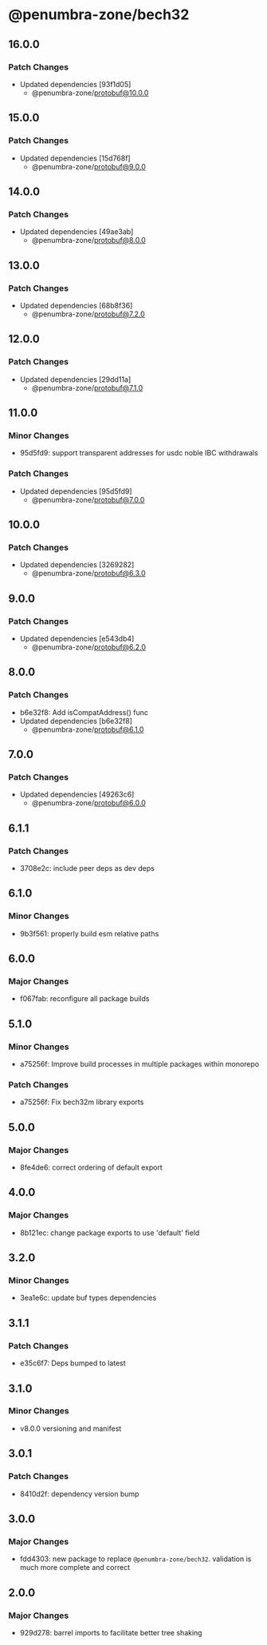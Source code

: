# @penumbra-zone/bech32

## 16.0.0

### Patch Changes

- Updated dependencies [93f1d05]
  - @penumbra-zone/protobuf@10.0.0

## 15.0.0

### Patch Changes

- Updated dependencies [15d768f]
  - @penumbra-zone/protobuf@9.0.0

## 14.0.0

### Patch Changes

- Updated dependencies [49ae3ab]
  - @penumbra-zone/protobuf@8.0.0

## 13.0.0

### Patch Changes

- Updated dependencies [68b8f36]
  - @penumbra-zone/protobuf@7.2.0

## 12.0.0

### Patch Changes

- Updated dependencies [29dd11a]
  - @penumbra-zone/protobuf@7.1.0

## 11.0.0

### Minor Changes

- 95d5fd9: support transparent addresses for usdc noble IBC withdrawals

### Patch Changes

- Updated dependencies [95d5fd9]
  - @penumbra-zone/protobuf@7.0.0

## 10.0.0

### Patch Changes

- Updated dependencies [3269282]
  - @penumbra-zone/protobuf@6.3.0

## 9.0.0

### Patch Changes

- Updated dependencies [e543db4]
  - @penumbra-zone/protobuf@6.2.0

## 8.0.0

### Patch Changes

- b6e32f8: Add isCompatAddress() func
- Updated dependencies [b6e32f8]
  - @penumbra-zone/protobuf@6.1.0

## 7.0.0

### Patch Changes

- Updated dependencies [49263c6]
  - @penumbra-zone/protobuf@6.0.0

## 6.1.1

### Patch Changes

- 3708e2c: include peer deps as dev deps

## 6.1.0

### Minor Changes

- 9b3f561: properly build esm relative paths

## 6.0.0

### Major Changes

- f067fab: reconfigure all package builds

## 5.1.0

### Minor Changes

- a75256f: Improve build processes in multiple packages within monorepo

### Patch Changes

- a75256f: Fix bech32m library exports

## 5.0.0

### Major Changes

- 8fe4de6: correct ordering of default export

## 4.0.0

### Major Changes

- 8b121ec: change package exports to use 'default' field

## 3.2.0

### Minor Changes

- 3ea1e6c: update buf types dependencies

## 3.1.1

### Patch Changes

- e35c6f7: Deps bumped to latest

## 3.1.0

### Minor Changes

- v8.0.0 versioning and manifest

## 3.0.1

### Patch Changes

- 8410d2f: dependency version bump

## 3.0.0

### Major Changes

- fdd4303: new package to replace `@penumbra-zone/bech32`. validation is much more complete and correct

## 2.0.0

### Major Changes

- 929d278: barrel imports to facilitate better tree shaking
